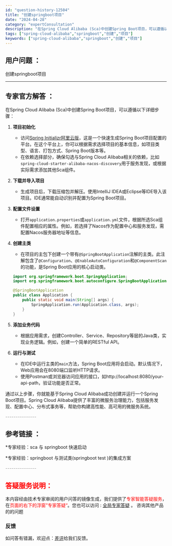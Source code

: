 ```yaml
---
id: "question-history-12504"
title: "创建springboot项目"
date: "2024-04-28"
category: "expertConsultation"
description: "在Spring Cloud Alibaba (Sca)中创建Spring Boot项目，可以遵循以下详细步骤：1. **项目初始化**   - 访问[Spring Initializr阿里云版](https://start.aliyun.com)，这是一个快速生成Spring Boot项目配置的平台"
tags: ["spring-cloud-alibaba","springboot","创建","项目"]
keywords: ["spring-cloud-alibaba","springboot","创建","项目"]
---
```


## 用户问题 ： 
 创建springboot项目  

---------------
## 专家官方解答 ：

在Spring Cloud Alibaba (Sca)中创建Spring Boot项目，可以遵循以下详细步骤：

1. **项目初始化**
   - 访问[Spring Initializr阿里云版](https://start.aliyun.com)，这是一个快速生成Spring Boot项目配置的平台。在这个平台上，你可以根据需求选择项目的基本信息，如项目类型、语言、打包方式、Spring Boot版本等。
   - 在依赖选择部分，确保勾选与Spring Cloud Alibaba相关的依赖，比如`spring-cloud-starter-alibaba-nacos-discovery`用于服务发现，或根据实际需求添加其他Sca组件。

2. **下载并导入项目**
   - 生成项目后，下载压缩包并解压。使用IntelliJ IDEA或Eclipse等IDE导入该项目。IDE通常能自动识别并配置为Spring Boot项目。

3. **配置文件设置**
   - 打开`application.properties`或`application.yml`文件，根据所选Sca组件配置相应的属性。例如，若选择了Nacos作为配置中心和服务发现，需配置Nacos服务器地址等信息。

4. **创建主类**
   - 在项目的主包下创建一个带有`@SpringBootApplication`注解的主类。此注解包含了`@Configuration`、`@EnableAutoConfiguration`和`@ComponentScan`的功能，是Spring Boot应用的核心启动类。
   ```java
   import org.springframework.boot.SpringApplication;
   import org.springframework.boot.autoconfigure.SpringBootApplication;

   @SpringBootApplication
   public class Application {
       public static void main(String[] args) {
           SpringApplication.run(Application.class, args);
       }
   }
   ```

5. **添加业务代码**
   - 根据应用需求，创建Controller、Service、Repository等层的Java类，实现业务逻辑。例如，创建一个简单的RESTful API。

6. **运行与测试**
   - 在IDE中运行主类的`main`方法，Spring Boot应用将会启动。默认情况下，Web应用会在8080端口监听HTTP请求。
   - 使用Postman或浏览器访问应用的接口，如http://localhost:8080/your-api-path，验证功能是否正常。

通过以上步骤，你就能基于Spring Cloud Alibaba成功创建并运行一个Spring Boot项目。Spring Cloud Alibaba提供了丰富的微服务治理能力，包括服务发现、配置中心、分布式事务等，帮助你构建高性能、高可用的微服务系统。


<font color="#949494">---------------</font> 


## 参考链接 ：

*专家经验：sca 与 springboot 快速启动 
 
 *专家经验：springboot 与测试类(springboot test )的集成方案 


 <font color="#949494">---------------</font> 
 


## <font color="#FF0000">答疑服务说明：</font> 

本内容经由技术专家审阅的用户问答的镜像生成，我们提供了<font color="#FF0000">专家智能答疑服务</font>，在<font color="#FF0000">页面的右下的浮窗”专家答疑“</font>。您也可以访问 : [全局专家答疑](https://answer.opensource.alibaba.com/docs/intro) 。 咨询其他产品的的问题

### 反馈
如问答有错漏，欢迎点：[差评](https://ai.nacos.io/user/feedbackByEnhancerGradePOJOID?enhancerGradePOJOId=12597)给我们反馈。
